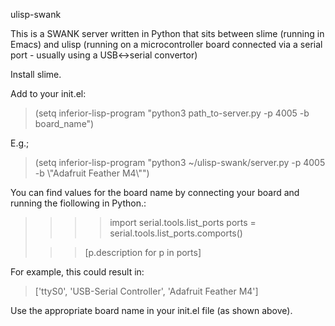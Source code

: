 ulisp-swank

This is a SWANK server written in Python that sits between slime (running in
Emacs) and ulisp (running on a microcontroller board connected via a serial
port - usually using a USB<->serial convertor)

Install slime.

Add to your init.el:

> (setq inferior-lisp-program "python3 path_to-server.py -p 4005 -b board_name")

E.g.;

> (setq inferior-lisp-program "python3 ~/ulisp-swank/server.py -p 4005 -b \\"Adafruit Feather M4\\"")

You can find values for the board name by connecting your board and running the
fiollowing in Python.:

> >>> import serial.tools.list_ports
> >>> ports = serial.tools.list_ports.comports()
>
>>> [p.description for p in ports]

For example, this could result in:

> ['ttyS0', 'USB-Serial Controller', 'Adafruit Feather M4']

Use the appropriate board name in your init.el file (as shown above).
